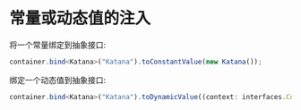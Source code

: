 # 常量或动态值的注入

将一个常量绑定到抽象接口:
```ts
container.bind<Katana>("Katana").toConstantValue(new Katana());
```
绑定一个动态值到抽象接口:
```ts
container.bind<Katana>("Katana").toDynamicValue((context: interfaces.Context) => { return new Katana(); });
```
